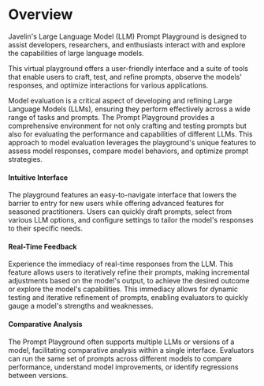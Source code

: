 # Overview

Javelin's Large Language Model (LLM) Prompt Playground is designed to assist developers, researchers, and enthusiasts interact with and explore the capabilities of large language models. 

This virtual playground offers a user-friendly interface and a suite of tools that enable users to craft, test, and refine prompts, observe the models' responses, and optimize interactions for various applications. 

Model evaluation is a critical aspect of developing and refining Large Language Models (LLMs), ensuring they perform effectively across a wide range of tasks and prompts. The Prompt Playground provides a comprehensive environment for not only crafting and testing prompts but also for evaluating the performance and capabilities of different LLMs. This approach to model evaluation leverages the playground's unique features to assess model responses, compare model behaviors, and optimize prompt strategies.

#### Intuitive Interface
The playground features an easy-to-navigate interface that lowers the barrier to entry for new users while offering advanced features for seasoned practitioners. Users can quickly draft prompts, select from various LLM options, and configure settings to tailor the model's responses to their specific needs.

#### Real-Time Feedback
Experience the immediacy of real-time responses from the LLM. This feature allows users to iteratively refine their prompts, making incremental adjustments based on the model's output, to achieve the desired outcome or explore the model's capabilities. This immediacy allows for dynamic testing and iterative refinement of prompts, enabling evaluators to quickly gauge a model's strengths and weaknesses.

#### Comparative Analysis
The Prompt Playground often supports multiple LLMs or versions of a model, facilitating comparative analysis within a single interface. Evaluators can run the same set of prompts across different models to compare performance, understand model improvements, or identify regressions between versions.